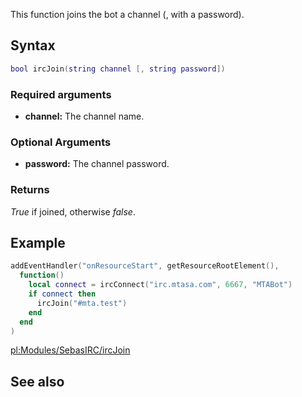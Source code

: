 This function joins the bot a channel (, with a password).

Syntax
------

``` lua
bool ircJoin(string channel [, string password])
```

### Required arguments

-   **channel:** The channel name.

### Optional Arguments

-   **password:** The channel password.

### Returns

*True* if joined, otherwise *false*.

Example
-------

``` lua
addEventHandler("onResourceStart", getResourceRootElement(),
  function()
    local connect = ircConnect("irc.mtasa.com", 6667, "MTABot")
    if connect then
      ircJoin("#mta.test")
    end
  end
)
```

[pl:Modules/SebasIRC/ircJoin](/docs/pl:Modules/SebasIRC/ircJoin.md "wikilink")

See also
--------
